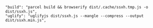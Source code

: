     "build": "parcel build && browserify dist/.cache/ssxh.tmp.js -o dist/ssxh.js",
    "uglify": "uglifyjs dist/ssxh.js --mangle --compress --output dist/ssxh.min.js",